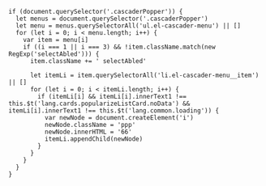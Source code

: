     if (document.querySelector('.cascaderPopper')) {
      let menus = document.querySelector('.cascaderPopper')
      let menu = menus.querySelectorAll('ul.el-cascader-menu') || []
      for (let i = 0; i < menu.length; i++) {
        var item = menu[i]
        if ((i === 1 || i === 3) && !item.className.match(new RegExp('selectAbled'))) {
          item.className += ' selectAbled'

          let itemLi = item.querySelectorAll('li.el-cascader-menu__item') || []
          for (let i = 0; i < itemLi.length; i++) {
            if (itemLi[i] && itemLi[i].innerText1 !== this.$t('lang.cards.popularizeListCard.noData') && itemLi[i].innerText1 !== this.$t('lang.common.loading')) {
              var newNode = document.createElement('i')
              newNode.className = 'ppp'
              newNode.innerHTML = '66'
              itemLi.appendChild(newNode)
            }
          }
        }
      }
    }
